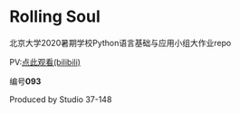 # Rolling Soul
 北京大学2020暑期学校Python语言基础与应用小组大作业repo
 
 PV:[点此观看(bilibili)](https://www.bilibili.com/video/BV1eK411H7kN?p=13)

编号**093**

Produced by Studio 37-148

